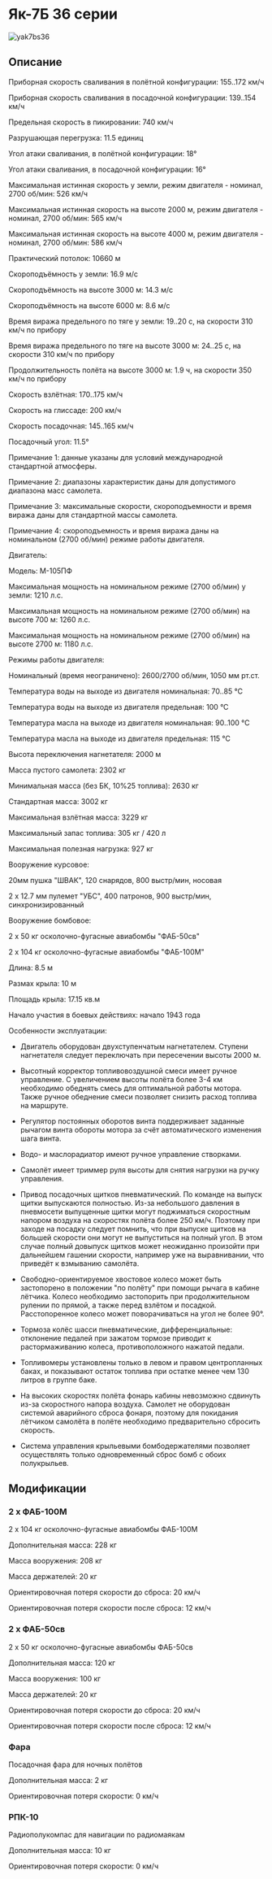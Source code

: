 # Як-7Б 36 серии  
  
![yak7bs36](../images/yak7bs36.png)  
  
## Описание  
  
Приборная скорость сваливания в полётной конфигурации: 155..172 км/ч  
Приборная скорость сваливания в посадочной конфигурации: 139..154 км/ч  
Предельная скорость в пикировании: 740 км/ч  
Разрушающая перегрузка: 11.5 единиц  
Угол атаки сваливания, в полётной конфигурации: 18°  
Угол атаки сваливания, в посадочной конфигурации: 16°  
  
Максимальная истинная скорость у земли, режим двигателя - номинал, 2700 об/мин: 526 км/ч  
Максимальная истинная скорость на высоте 2000 м, режим двигателя - номинал, 2700 об/мин: 565 км/ч  
Максимальная истинная скорость на высоте 4000 м, режим двигателя - номинал, 2700 об/мин: 586 км/ч  
  
Практический потолок: 10660 м  
Скороподъёмность у земли: 16.9 м/с  
Скороподъёмность на высоте 3000 м: 14.3 м/с  
Скороподъёмность на высоте 6000 м: 8.6 м/с  
  
Время виража предельного по тяге у земли: 19..20 с, на скорости 310 км/ч по прибору  
Время виража предельного по тяге на высоте 3000 м: 24..25 с, на скорости 310 км/ч по прибору  
  
Продолжительность полёта на высоте 3000 м: 1.9 ч, на скорости 350 км/ч по прибору  
  
Скорость взлётная: 170..175 км/ч  
Скорость на глиссаде: 200 км/ч  
Скорость посадочная: 145..165 км/ч  
Посадочный угол: 11.5°  
  
Примечание 1: данные указаны для условий международной стандартной атмосферы.  
Примечание 2: диапазоны характеристик даны для допустимого диапазона масс самолета.  
Примечание 3: максимальные скорости, скороподъемности и время виража даны для стандартной массы самолета.  
Примечание 4: скороподъемность и время виража даны на номинальном (2700 об/мин) режиме работы двигателя.  
  
Двигатель:  
Модель: М-105ПФ  
Максимальная мощность на номинальном режиме (2700 об/мин) у земли: 1210 л.с.  
Максимальная мощность на номинальном режиме (2700 об/мин) на высоте 700 м: 1260 л.с.  
Максимальная мощность на номинальном режиме (2700 об/мин) на высоте 2700 м: 1180 л.с.  
  
Режимы работы двигателя:  
Номинальный (время неограничено): 2600/2700 об/мин, 1050 мм рт.ст.  
  
Температура воды на выходе из двигателя номинальная: 70..85 °С  
Температура воды на выходе из двигателя предельная: 100 °С  
Температура масла на выходе из двигателя номинальная: 90..100 °С  
Температура масла на выходе из двигателя предельная: 115 °С  
  
Высота переключения нагнетателя: 2000 м  
  
Масса пустого самолета: 2302 кг  
Минимальная масса (без БК, 10%25 топлива): 2630 кг  
Стандартная масса: 3002 кг  
Максимальная взлётная масса: 3229 кг  
Максимальный запас топлива: 305 кг / 420 л  
Максимальная полезная нагрузка: 927 кг  
  
Вооружение курсовое:  
20мм пушка "ШВАК", 120 снарядов, 800 выстр/мин, носовая  
2 x 12.7 мм пулемет "УБС", 400 патронов, 900 выстр/мин, синхронизированный  
  
Вооружение бомбовое:  
2 x 50 кг осколочно-фугасные авиабомбы "ФАБ-50св"  
2 x 104 кг осколочно-фугасные авиабомбы "ФАБ-100М"  
  
Длина: 8.5 м  
Размах крыла: 10 м  
Площадь крыла: 17.15 кв.м  
  
Начало участия в боевых действиях: начало 1943 года  
  
Особенности эксплуатации:  
- Двигатель оборудован двухступенчатым нагнетателем. Ступени нагнетателя следует переключать при пересечении высоты 2000 м.  
- Высотный корректор топливовоздушной смеси имеет ручное управление. С увеличением высоты полёта более 3-4 км необходимо обеднять смесь для оптимальной работы мотора. Также ручное обеднение смеси позволяет снизить расход топлива на маршруте.  
- Регулятор постоянных оборотов винта поддерживает заданные рычагом винта обороты мотора за счёт автоматического изменения шага винта.  
- Водо- и маслорадиатор имеют ручное управление створками.  
- Самолёт имеет триммер руля высоты для снятия нагрузки на ручку управления.  
- Привод посадочных щитков пневматический. По команде на выпуск щитки выпускаются полностью. Из-за небольшого давления в пневмосети выпущенные щитки могут поджиматься скоростным напором воздуха на скоростях полёта более 250 км/ч. Поэтому при заходе на посадку следует помнить, что при выпуске щитков на большей скорости они могут не выпуститься на полный угол. В этом случае полный довыпуск щитков может неожиданно произойти при дальнейшем гашении скорости, например уже на выравнивании, что приведёт к взмыванию самолёта.  
- Свободно-ориентируемое хвостовое колесо может быть застопорено в положении "по полёту" при помощи рычага в кабине лётчика. Колесо необходимо застопорить при продолжительном рулении по прямой, а также перед взлётом и посадкой. Расстопоренное колесо может поворачиваться на угол не более 90°.  
- Тормоза колёс шасси пневматические, дифференциальные: отклонение педалей при зажатом тормозе приводит к растормаживанию колеса, противоположного нажатой педали.  
- Топливомеры установлены только в левом и правом центропланных баках, и показывают остаток топлива при остатке менее чем 130 литров в группе баке.  
- На высоких скоростях полёта фонарь кабины невозможно сдвинуть из-за скоростного напора воздуха. Самолет не оборудован системой аварийного сброса фонаря, поэтому для покидания лётчиком самолёта в полёте необходимо предварительно сбросить скорость.  
- Система управления крыльевыми бомбодержателями позволяет осуществлять только одновременный сброс бомб с обоих полукрыльев.  
  
## Модификации  
  
  
### 2 х ФАБ-100М  
  
2 x 104 кг осколочно-фугасные авиабомбы ФАБ-100М  
Дополнительная масса: 228 кг  
Масса вооружения: 208 кг  
Масса держателей: 20 кг  
Ориентировочная потеря скорости до сброса: 20 км/ч  
Ориентировочная потеря скорости после сброса: 12 км/ч  
  
### 2 х ФАБ-50св  
  
2 x 50 кг осколочно-фугасные авиабомбы ФАБ-50св  
Дополнительная масса: 120 кг  
Масса вооружения: 100 кг  
Масса держателей: 20 кг  
Ориентировочная потеря скорости до сброса: 20 км/ч  
Ориентировочная потеря скорости после сброса: 12 км/ч﻿  
  
### Фара  
  
Посадочная фара для ночных полётов  
Дополнительная масса: 2 кг  
Ориентировочная потеря скорости: 0 км/ч﻿  
  
### РПК-10  
  
Радиополукомпас для навигации по радиомаякам  
Дополнительная масса: 10 кг  
Ориентировочная потеря скорости: 0 км/ч  